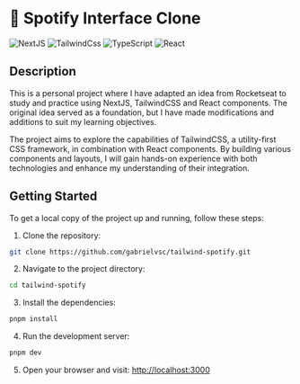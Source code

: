 # 🎵 Spotify Interface Clone
![NextJS](https://img.shields.io/badge/-NextJS-000000?logo=Next.js&logoColor=white&style=for-the-badge)
![TailwindCss](https://img.shields.io/badge/-Tailwindcss-2D3748?logo=Tailwindcss&logoColor=white&style=for-the-badge)
![TypeScript](https://img.shields.io/badge/-TypeScript-3178C6?logo=TypeScript&logoColor=white&style=for-the-badge)
![React](https://img.shields.io/badge/-React-61DAFB?logo=React&logoColor=white&style=for-the-badge)

## Description
This is a personal project where I have adapted an idea from Rocketseat to study and practice using NextJS, TailwindCSS and React components. The original idea served as a foundation, but I have made modifications and additions to suit my learning objectives.

The project aims to explore the capabilities of TailwindCSS, a utility-first CSS framework, in combination with React components. By building various components and layouts, I will gain hands-on experience with both technologies and enhance my understanding of their integration.

## Getting Started
To get a local copy of the project up and running, follow these steps:

1. Clone the repository: 

```bash
git clone https://github.com/gabrielvsc/tailwind-spotify.git
```

2. Navigate to the project directory:
```bash
cd tailwind-spotify
```

3. Install the dependencies:
```bash
pnpm install
```

4. Run the development server:
```bash
pnpm dev
```

5. Open your browser and visit: [http://localhost:3000](http://localhost:3000)
